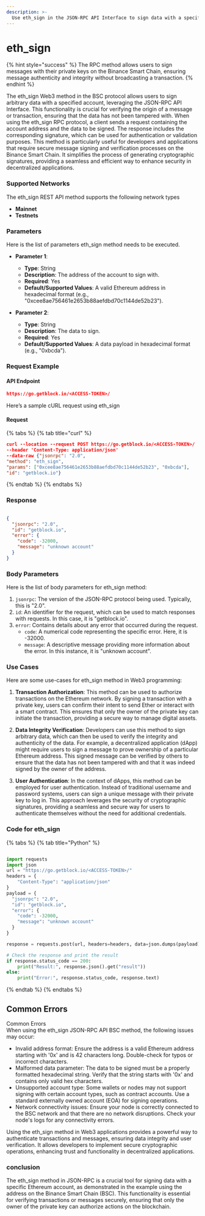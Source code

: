 ```yaml
---
description: >-
  Use eth_sign in the JSON-RPC API Interface to sign data with a specific account on the BSC protocol.
---
```


# eth_sign

{% hint style="success" %}
The RPC method allows users to sign messages with their private keys on the Binance Smart Chain, ensuring message authenticity and integrity without broadcasting a transaction.&#x20;
{% endhint %}

The eth_sign Web3 method in the BSC protocol allows users to sign arbitrary data with a specified account, leveraging the JSON-RPC API Interface. This functionality is crucial for verifying the origin of a message or transaction, ensuring that the data has not been tampered with. When using the eth_sign RPC protocol, a client sends a request containing the account address and the data to be signed. The response includes the corresponding signature, which can be used for authentication or validation purposes. This method is particularly useful for developers and applications that require secure message signing and verification processes on the Binance Smart Chain. It simplifies the process of generating cryptographic signatures, providing a seamless and efficient way to enhance security in decentralized applications.

### Supported Networks

The eth_sign REST API method supports the following network types
- **Mainnet**
- **Testnets**

### Parameters

Here is the list of parameters eth_sign method needs to be executed.

- **Parameter 1**: 
  - **Type**: String
  - **Description**: The address of the account to sign with.
  - **Required**: Yes
  - **Default/Supported Values**: A valid Ethereum address in hexadecimal format (e.g., "0xcee8ae756461e2653b88aefdbd70c1144de52b23").

- **Parameter 2**: 
  - **Type**: String
  - **Description**: The data to sign.
  - **Required**: Yes
  - **Default/Supported Values**: A data payload in hexadecimal format (e.g., "0xbcda").

### Request Example

#### API Endpoint

```json
https://go.getblock.io/<ACCESS-TOKEN>/
```
Here’s a sample cURL request using eth_sign

#### Request

{% tabs %}
{% tab title="curl" %}
```json
curl --location --request POST https://go.getblock.io/<ACCESS-TOKEN>/
--header 'Content-Type: application/json' 
--data-raw {"jsonrpc": "2.0",
"method": "eth_sign",
"params": ["0xcee8ae756461e2653b88aefdbd70c1144de52b23", "0xbcda"],
"id": "getblock.io"}
```
{% endtab %}
{% endtabs %}

### Response


```json

{
  "jsonrpc": "2.0",
  "id": "getblock.io",
  "error": {
    "code": -32000,
    "message": "unknown account"
  }
}

```

### Body Parameters

Here is the list of body parameters for eth_sign method:

1. `jsonrpc`: The version of the JSON-RPC protocol being used. Typically, this is "2.0".
2. `id`: An identifier for the request, which can be used to match responses with requests. In this case, it is "getblock.io".
3. `error`: Contains details about any error that occurred during the request.
   - `code`: A numerical code representing the specific error. Here, it is -32000.
   - `message`: A descriptive message providing more information about the error. In this instance, it is "unknown account".

### Use Cases

Here are some use-cases for eth_sign method in Web3 programming:

1. **Transaction Authorization**: This method can be used to authorize transactions on the Ethereum network. By signing a transaction with a private key, users can confirm their intent to send Ether or interact with a smart contract. This ensures that only the owner of the private key can initiate the transaction, providing a secure way to manage digital assets.

2. **Data Integrity Verification**: Developers can use this method to sign arbitrary data, which can then be used to verify the integrity and authenticity of the data. For example, a decentralized application (dApp) might require users to sign a message to prove ownership of a particular Ethereum address. This signed message can be verified by others to ensure that the data has not been tampered with and that it was indeed signed by the owner of the address.

3. **User Authentication**: In the context of dApps, this method can be employed for user authentication. Instead of traditional username and password systems, users can sign a unique message with their private key to log in. This approach leverages the security of cryptographic signatures, providing a seamless and secure way for users to authenticate themselves without the need for additional credentials.

### Code for eth_sign

{% tabs %}
{% tab title="Python" %}
```python

import requests
import json
url = "https://go.getblock.io/<ACCESS-TOKEN>/"
headers = {
    "Content-Type": "application/json"
}
payload = {
  "jsonrpc": "2.0",
  "id": "getblock.io",
  "error": {
    "code": -32000,
    "message": "unknown account"
  }
}

response = requests.post(url, headers=headers, data=json.dumps(payload))

# Check the response and print the result
if response.status_code == 200:
    print("Result:", response.json().get("result"))
else:
    print("Error:", response.status_code, response.text)

```
{% endtab %}
{% endtabs %}

## Common Errors

Common Errors  
When using the eth_sign JSON-RPC API BSC method, the following issues may occur:  
- Invalid address format: Ensure the address is a valid Ethereum address starting with '0x' and is 42 characters long. Double-check for typos or incorrect characters.  
- Malformed data parameter: The data to be signed must be a properly formatted hexadecimal string. Verify that the string starts with '0x' and contains only valid hex characters.  
- Unsupported account type: Some wallets or nodes may not support signing with certain account types, such as contract accounts. Use a standard externally owned account (EOA) for signing operations.  
- Network connectivity issues: Ensure your node is correctly connected to the BSC network and that there are no network disruptions. Check your node's logs for any connectivity errors.  

Using the eth_sign method in Web3 applications provides a powerful way to authenticate transactions and messages, ensuring data integrity and user verification. It allows developers to implement secure cryptographic operations, enhancing trust and functionality in decentralized applications.

### conclusion

The eth_sign method in JSON-RPC is a crucial tool for signing data with a specific Ethereum account, as demonstrated in the example using the address on the Binance Smart Chain (BSC). This functionality is essential for verifying transactions or messages securely, ensuring that only the owner of the private key can authorize actions on the blockchain.
